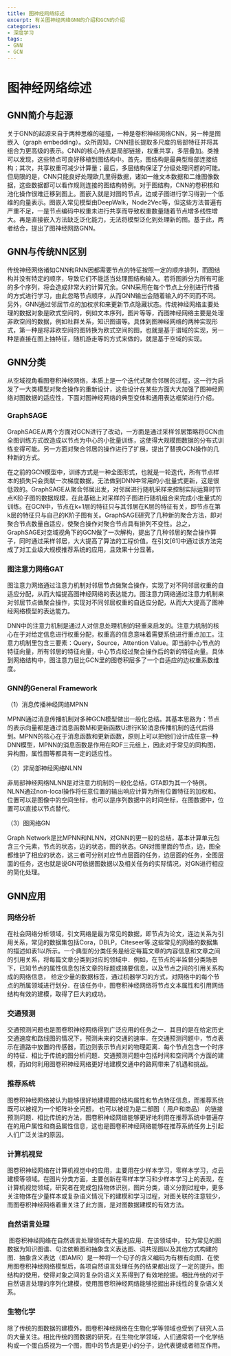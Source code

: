 ```yaml
---
title: 图神经网络综述
excerpt: 有关图神经网络GNN的介绍和GCN的介绍
categories:
- 深度学习
tags:
- GNN
- GCN
---
```




# 图神经网络综述

## GNN简介与起源

​		关于GNN的起源来自于两种思维的碰撞，一种是卷积神经网络CNN，另一种是图嵌入（graph embedding）。众所周知，CNN擅长提取多尺度的局部特征并将其组合为更高级的表示。CNN的核心特点是局部链接，权重共享，多层叠加。类推可以发现，这些特点可良好移植到图结构中。首先，图结构是最典型局部连接结构；其次，共享权重可减少计算量；最后，多层结构保证了分级处理问题的可能。但局限的是，CNN只能良好处理欧几里得数据，诸如一维文本数据和二维图像数据，这些数据都可以看作规则连接的图结构特例。对于图结构，CNN的卷积核和池化操作很难迁移到图上。图嵌入就是对图的节点，边或子图进行学习得到一个低维的向量表示。图嵌入常见模型由DeepWalk，Node2Vec等，但这些方法普遍有严重不足，一是节点编码中权重未进行共享而导致权重数量随着节点增多线性增大。再是直接嵌入方法缺乏泛化能力，无法将模型泛化到处理新的图。基于此，两者结合，提出了图神经网路GNN。



## GNN与传统NN区别

​		传统神经网络诸如CNN和RNN因都需要节点的特征按照一定的顺序排列，而图结构并没有特定的顺序，导致它们不能适当处理图结构输入。若将图拆分为所有可能的多个序列，将会造成非常大的计算冗余。GNN采用在每个节点上分别进行传播的方式进行学习，由此忽略节点顺序，从而GNN输出会随着输入的不同而不同。另外，GNN通过邻居节点的加权求和来更新节点隐藏状态。传统神经网络主要处理的数据对象是欧式空间的，例如文本序列，图片等等，而图神经网络主要是处理非欧空间的数据，例如社群关系，知识图谱等。具体到图神经网络的两种实现形式，第一种是将非欧空间的图转换为欧式空间的图，也就是基于谱域的实现，另一种是直接在图上抽特征，随机游走等的方式来做的，就是基于空域的实现。

## GNN分类

​	从空域视角看图卷积神经网络，本质上是一个迭代式聚合邻居的过程，这一行为启发了一大类模型对聚合操作的重新设计，这些设计在某些方面大大加强了图神经网络对图数据的适应性，下面对图神经网络的典型变体和通用表达框架进行介绍。

### GraphSAGE

​		GraphSAGE从两个方面对GCN进行了改动，一方面是通过采样邻居策略将GCN由全图训练方式改造成以节点为中心的小批量训练，这使得大规模图数据的分布式训练变得可能。另一方面对聚合邻居的操作进行了扩展，提出了替换GCN操作的几种新的方式。

​		在之前的GCN模型中，训练方式是一种全图形式，也就是一轮迭代，所有节点样本的损失只会贡献一次梯度数据，无法做到DNN中常用的小批量式更新，这是很低效的。GraphSAGE从聚合邻居出发，对邻居进行随机采样来控制实际运算时节点K阶子图的数据规模，在此基础上对采样的子图进行随机组合来完成小批量式的训练。在GCN中，节点在k+1层的特征只与其邻居在K层的特征有关，即节点在第k层的特征只与自己的K阶子图有关。GraphSAGE研究了几种新的聚合方法，即对聚合节点数量自适应，使聚合操作对聚合节点具有排列不变性。总之，GraphSAGE对空域视角下的GCN做了一次解构，提出了几种邻居的聚合操作算子，同时通过采样邻居，大大提高了算法的工程价值。在引文[61]中通过该方法完成了对工业级大规模推荐系统的应用，且效果十分显著。

### 图注意力网络GAT

​		图注意力网络通过注意力机制对邻居节点做聚合操作，实现了对不同邻居权重的自适应分配，从而大幅提高图神经网络的表达能力。图注意力网络通过注意力机制来对邻居节点做聚合操作，实现对不同邻居权重的自适应分配，从而大大提高了图神经网络模型的表达能力。

​		DNN中的注意力机制是通过人对信息处理机制的轻重来启发的。注意力机制的核心在于对给定信息进行权重分配，权重高的信息意味着需要系统进行重点加工。注意力机制里包含三要素：Query，Source，Attention Value。即当前中心节点的特征向量，所有邻居的特征向量，中心节点经过聚合操作后的新的特征向量。具体到网络结构中，图注意力层比GCN里的图卷积层多了一个自适应的边权重系数维度。

### GNN的General Framework

（1）消息传播神经网络MPNN

MPNN通过消息传播机制对多种GCN模型做出一般化总结。其基本思路为：节点的表示向量都是通过消息函数M和更新函数U进行K轮消息传播机制的迭代后得到。MPNN的核心在于消息函数和更新函数，原则上可以把他们设计成任意一种DNN模型，MPNN的消息函数是作用在RDF三元组上，因此对于常见的同构图，异构图，属性图等都具有一定的适应性。

（2）非局部神经网络NLNN

非局部神经网络NLNN是对注意力机制的一般化总结，GTA即为其一个特例。NLNN通过non-local操作将任意位置的输出响应计算为所有位置特征的加权和。位置可以是图像中的空间坐标，也可以是序列数据中的时间坐标，在图数据中，位置可以直接以节点替代。

（3）图网络GN

Graph Network是比MPNN和NLNN，对GNN的更一般的总结，基本计算单元包含三个元素，节点的状态，边的状态，图的状态。GN对图里面的节点，边，图全都维护了相应的状态，这三者可分别对应节点层面的任务，边层面的任务，全图层面的任务，这也就是说GN可依据图数据以及相关任务的实际情况，对GN进行相应的简化处理。

## GNN应用

### 网络分析

​		在社会网络分析领域，引文网络是最为常见的数据，即节点为论文，连边关系为引用关系，常见的数据集包括Cora，DBLP，Citeseer等.这些常见的网络的数据集的描述如表1以所示。一个典型的分类任务是给定每篇文章的内容信息和文章之间的引用关系，将每篇文章分类到对应的领域中．例如，在节点的半监督分类场景下，已知节点的属性信息包括文章的标题或摘要信息，以及节点之间的引用关系构成的网络信息， 给定少量的数据标签，通过机器学习的方式，对网络中的每个节点的所属领域进行划分．在该任务中，图卷积神经网络将节点文本属性和引用网络结构有效的建模，取得了巨大的成功。

### 交通预测

​		交通预测问题也是图卷积神经网络得到广泛应用的任务之一．其目的是在给定历史交通速度和路线图的情况下，预测未来的交通的速率．在交通预测问题中，节点表示在道路中放置的传感器，而边则表示节点对的物理距离．每个节点包含一个时序的特征．相比于传统的图分析问题．交通预测问题中包括时间和空间两个方面的建模，而如何利用图卷积神经网络更好地建模交通中的路网带来了机遇和挑战。

### 推荐系统

​		图卷积神经网络被认为能够很好地建模图的结构属性和节点特征信息，而推荐系统既可以被视为一个矩阵补全问题， 也可以被视为是二部图（ 用户和商品） 的链接预测问题．相比传统的方法，图卷积神经网络能够更好地利用在推荐系统中普遍存在的用户属性和商品属性信息，这也是图卷积神经网络能够在推荐系统任务上引起人们广泛关注的原因。

### 计算机视觉

​		图卷积神经网络在计算机视觉中的应用，主要用在少样本学习，零样本学习，点云建模等领域。在图片分类方面，主要创新在零样本学习和少样本学习上的表现，在计算机视觉领域，研究者在完成包括物体识别，图片分类，语义分割过程中，更多关注物体在少量样本或复杂语义情况下的建模和学习过程，对图关联的注意较少，而图卷积神经网络着重关注了此方面，是对图数据建模的有效方法。

### 自然语言处理

​		图卷积神经网络在自然语言处理领域有大量的应用．在该领域中， 较为常见的图数据为知识图谱、句法依赖图和抽象含义表达图、词共现图以及其他方式构建的图．抽象含义表达（即AMR）是一种将一个句子的含义编码为有根有向图．在使用图卷积神经网络模型后，各项自然语言处理任务的结果都出现了一定的提升。图结构的使用，使得对象之间的复杂的语义关系得到了有效地挖掘。相比传统的对于自然语言处理的序列化建模，使用图卷积神经网络能够挖掘出非线性的复杂语义关系。

### 生物化学

​		除了传统的图数据的建模外，图卷积神经网络在生物化学等领域也受到了研究人员的大量关注。相比传统的图数据的研究，在生物化学领域，人们通常将一个化学结构或一个蛋白质视为一个图，图中的节点是更小的分子，边代表键或者相互作用。